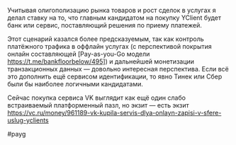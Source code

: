 
Учитывая олигополизацию рынка товаров и рост сделок в услугах я делал ставку на то, что главным кандидатом на покупку YClient будет банк или сервис, поставляющий решения по приему платежей. 

Этот сценарий казался более предсказуемым, так как контроль платёжного трафика в оффлайн услугах (с перспективой покрытия онлайн составляющей [Pay-as-you-Go модели https://t.me/bankfloorbelow/495]) и дальнейшей монетизации транзакционных данных — довольно интересная перспектива. Если всё это дополнить ещё сервисом идентификации, то явно Тинек или Сбер были бы наиболее логичными кандидатами.

Сейчас покупка сервиса VK выглядит как ещё один слабо встраиваемый платформенный пазл, но экзит — есть экзит https://vc.ru/money/961189-vk-kupila-servis-dlya-onlayn-zapisi-v-sfere-uslug-yclients


#payg